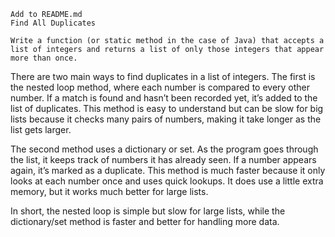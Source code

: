 
    Add to README.md
    Find All Duplicates

    Write a function (or static method in the case of Java) that accepts a list of integers and returns a list of only those integers that appear more than once.

There are two main ways to find duplicates in a list of integers. The first is the nested loop method, where each number is compared to every other number. If a match is found and hasn’t been recorded yet, it’s added to the list of duplicates. This method is easy to understand but can be slow for big lists because it checks many pairs of numbers, making it take longer as the list gets larger.

The second method uses a dictionary or set. As the program goes through the list, it keeps track of numbers it has already seen. If a number appears again, it’s marked as a duplicate. This method is much faster because it only looks at each number once and uses quick lookups. It does use a little extra memory, but it works much better for large lists.

In short, the nested loop is simple but slow for large lists, while the dictionary/set method is faster and better for handling more data.